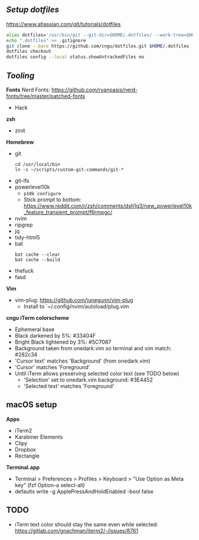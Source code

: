 ## *Setup dotfiles*

https://www.atlassian.com/git/tutorials/dotfiles

```bash
alias dotfiles='/usr/bin/git --git-dir=$HOME/.dotfiles/ --work-tree=$HOME'
echo ".dotfiles" >> .gitignore
git clone --bare https://github.com/cngu/dotfiles.git $HOME/.dotfiles
dotfiles checkout
dotfiles config --local status.showUntrackedFiles no
```

## *Tooling*

**Fonts**
Nerd Fonts: https://github.com/ryanoasis/nerd-fonts/tree/master/patched-fonts
- Hack

**zsh**
- zinit

**Homebrew**
- git
  ```
  cd /usr/local/bin
  ln -s ~/scripts/custom-git-commands/git-*
  ```
- git-lfs
- powerlevel10k
  - `p10k configure`
  - Stick prompt to bottom: https://www.reddit.com/r/zsh/comments/dsh1g3/new_powerlevel10k_feature_transient_prompt/f6rmpgc/
- nvim
- ripgrep
- jq
- tidy-html5
- bat
  ```
  bat cache --clear
  bat cache --build
  ```
- thefuck
- fasd

**Vim**
- vim-plug: https://github.com/junegunn/vim-plug
  - Install to `~/.config/nvim/autoload/plug.vim

**cngu iTerm colorscheme**
- Ephemeral base
- Black darkened by 5%: #33404F
- Bright Black lightened by 3%: #5C7087
- Background taken from onedark.vim so terminal and vim match: #282c34
- 'Cursor text' matches 'Background' (from onedark.vim)
- 'Cursor' matches 'Foreground'
- Until iTerm allows preserving selected color text (see TODO below)
  - 'Selection' set to onedark.vim background: #3E4452
  - 'Selected text' matches 'Foreground'

## macOS setup

**Apps**
- iTerm2
- Karabiner Elements
- Clipy
- Dropbox
- Rectangle

**Terminal.app**
- Terminal > Preferences > Profiles > Keyboard > "Use Option as Meta key" (fzf Option-a select-all)
- defaults write -g ApplePressAndHoldEnabled -bool false

## TODO

- iTerm text color should stay the same even while selected: https://gitlab.com/gnachman/iterm2/-/issues/8761
